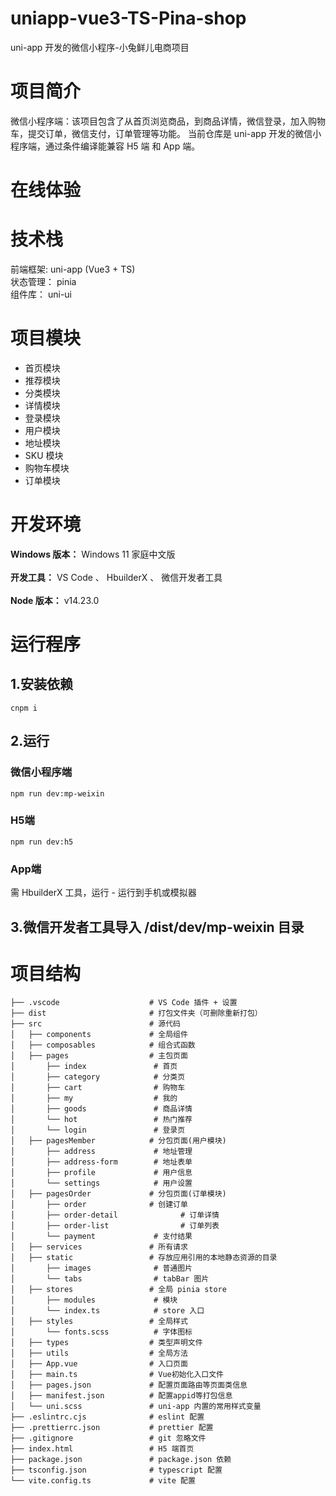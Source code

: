 # uniapp-vue3-TS-Pina-shop
uni-app 开发的微信小程序-小兔鲜儿电商项目

# 项目简介
微信小程序端：该项目包含了从首页浏览商品，到商品详情，微信登录，加入购物车，提交订单，微信支付，订单管理等功能。
当前仓库是 uni-app 开发的微信小程序端，通过条件编译能兼容 H5 端 和 App 端。

# 在线体验


# 技术栈
前端框架:  uni-app (Vue3 + TS) <br>
状态管理： pinia <br>
组件库： uni-ui <br>

# 项目模块
* 首页模块
* 推荐模块
* 分类模块
* 详情模块
* 登录模块
* 用户模块
* 地址模块
* SKU 模块
* 购物车模块
* 订单模块

# 开发环境
**Windows 版本：** Windows 11 家庭中文版 <br>  
**开发工具：** VS Code 、 HbuilderX 、 微信开发者工具 <br>  
**Node 版本：** v14.23.0 <br>  

# 运行程序
## 1.安装依赖
```cnpm i```
## 2.运行
### 微信小程序端
```npm run dev:mp-weixin```

### H5端
```npm run dev:h5```

### App端
需 HbuilderX 工具，运行 - 运行到手机或模拟器

## 3.微信开发者工具导入 /dist/dev/mp-weixin 目录

# 项目结构

```├── .husky                     # Git Hooks
├── .vscode                    # VS Code 插件 + 设置
├── dist                       # 打包文件夹（可删除重新打包）
├── src                        # 源代码
│   ├── components             # 全局组件
│   ├── composables            # 组合式函数
│   ├── pages                  # 主包页面
│       ├── index               # 首页
│       ├── category            # 分类页
│       ├── cart                # 购物车
│       ├── my                  # 我的
│       ├── goods               # 商品详情
│       └── hot                 # 热门推荐
│       └── login               # 登录页
│   ├── pagesMember            # 分包页面(用户模块)
│       ├── address             # 地址管理
│       ├── address-form        # 地址表单
│       ├── profile             # 用户信息
│       └── settings            # 用户设置
│   ├── pagesOrder             # 分包页面(订单模块)
│       ├── order              # 创建订单
│       ├── order-detail              # 订单详情
│       ├── order-list                # 订单列表
│       └── payment             # 支付结果
│   ├── services               # 所有请求
│   ├── static                 # 存放应用引用的本地静态资源的目录
│       ├── images              # 普通图片
│       └── tabs                # tabBar 图片
│   ├── stores                 # 全局 pinia store
│       ├── modules             # 模块
│       └── index.ts            # store 入口
│   ├── styles                 # 全局样式
│       └── fonts.scss          # 字体图标
│   ├── types                  # 类型声明文件
│   ├── utils                  # 全局方法
│   ├── App.vue                # 入口页面
│   ├── main.ts                # Vue初始化入口文件
│   ├── pages.json             # 配置页面路由等页面类信息
│   ├── manifest.json          # 配置appid等打包信息
│   └── uni.scss               # uni-app 内置的常用样式变量
├── .eslintrc.cjs              # eslint 配置
├── .prettierrc.json           # prettier 配置
├── .gitignore                 # git 忽略文件
├── index.html                 # H5 端首页
├── package.json               # package.json 依赖
├── tsconfig.json              # typescript 配置
└── vite.config.ts             # vite 配置
```
